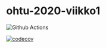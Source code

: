 # ohtu-2020-viikko1

![Github Actions](https://github.com/afroseppo/ohtu-2020-viikko1/workflows/Java%20CI%20with%20Gradle/badge.svg)

[![codecov](https://codecov.io/gh/afroseppo/ohtu-2020-viikko1/branch/main/graph/badge.svg?token=YXFMKH80YT)](undefined)
